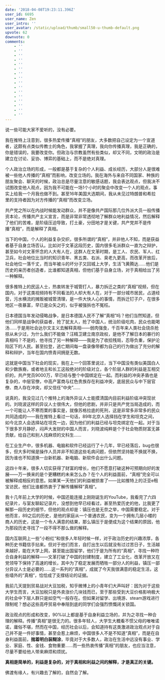 ```yaml
---
date: '2018-04-08T19:23:11.396Z'
user_id: 6695
user_name: Zen
user_intro: ''
user_avatar: /static/upload/thumb/small50-u-thumb-default.png
upvote: 62
downvote: 0
comments:
    - ''
    - ''
    - ''
    - ''
    - ''
    - ''
    - ''
    - ''
    - ''
    - ''
    - ''
    - ''
    - ''
    - ''
    - ''
    - ''
---
```


说一些可能大家不爱听的，没有必要。

  

  

我在推特上注意到，很多热爱传播“真相”的朋友，大多数把自己设定为一个宣道者，这颇有点类似传教士的角色，我掌握了真理，我向你传播真理，我是正确的，你是错误的，我要改变你。但政治与宗教虽然有些类似，却又不同，文明的政治是建立在讨论、妥协、博弈的基础上，而不是绝对真理。

  

个人政治立场的形成，一般都是基于复杂的个人利益、成长经历，大部分人是很难被一些他人传播的“真相”而影响，改变立场的。我在海外与来自不同国家、种族的朋友聚会、聊天的时候，政治总是尽量注意的敏感话题，我会表达观点，但我决不试图改变他人观点，因为我不可能在一场1个小时的聚会中改变一个人的观点，事实上给我一个月我也做不到。甚至16年美国大选期间，我从未见过特朗普和希拉里的支持者因为对方传播的“真相”而改变立场。

  

共产党之所以在内战时候能发动群众，并不是像共产国际那几位外派大员一般传播资本论，传播共产主义宣言，而是非常非常透彻地了解群众地利益情况，然后解释了他们的苦难，是阶级压迫导致，打土豪，分田地才是关键，共产党并不是传播“真相”，而是解释了真相。

  

当下的中国，个人的利益复杂交织，很多所谓的“真相”，并非他人不知，而是获益者基于自身立场否认。比如对于文革这段历史，国内很多毛派群众一直为之辩护，甚至如今对文革怀念的人大有人在，这群人在文革时期，是工人、农民、军人、红卫兵，社会地位比当时的知识青年、黑五类、右派、臭老九更高，而改革开放后，社会地位一落千丈，而当年被斗的坏分子又回城上大学，生活飞黄腾达……他们是历史的亲历者创造者，比谁都知道真相，但他们基于自身立场，对于真相给出了另一种解释。

  

很多推特上的民运人士，热衷转发于城管打人，暴力拆迁之类的“真相”视频，但在国内，对于这类视频持有不同看法的人却大有人在，对于一部分城市居民，占道经营，污水横流的摊贩被城管清理，是一件大快人心的事情，而拆迁钉子户，在很多地区一夜暴富，早已是众矢之的，似乎被强拆也不冤枉。

  

日本德国当年发动侵略战争，是日本德国人民不了解“真相”吗？他们当然知道，但他们同样是战争的获益者，抢了犹太人，抢了中国人，统治阶级吃肉，民众也能喝汤……于是用社会达尔文主义去解释真相——弱肉强食，千百年来人类社会烧杀抢掠从未少过，为什么我们不能做？汪精卫建立南京政权，是他不了解日本的暴行的真相吗？不是的，他寻找了另一种解释——我是为了收拾残局，忍辱负重，保护沦陷区下的人民。甚至拉登，逃亡期间每一盘录像带都为自己的行为做出了充分的解释和辩护，当年在国内愤青间拥趸无数。

  

这就是中国当下社会的现实，我在上一个回答里说过，当下中国没有类似美国白人和少数族裔，或者地主和长工这般绝对的阶级对立，各个阶层人群的利益是互相交织的，共产党员9000万，早已经与整个中国绑定在一起。而利益的冲突矛盾也是复杂的，中层官僚，中高产富商与红色贵族存在利益冲突，底层民众与中下层官僚、商人存在冲突，却又信任“中央”……

  

说真的，我没见过几个推特上的海外异议人士能摸清国内目前利益阶级冲突现状的。刘晓波这样的异议人士很伟大，但他的悲剧，并非只是共产党当局造成的，而一个可能让人不寒而栗的事实是，就像苏格拉底的死刑，这是非常多非常多的民众共同造成的——我在推特上看过一句话，89年北京人选择挡在学生和坦克之间，如今北京人会选择站在坦克一边，因为他们的利益已经与坦克绑定在一起。对于当下很多岁月静好，闷声大发财的中国人而言，刘晓波纯粹是个于社会物质财富无甚贡献，给自己和别人找麻烦的文科生……

  

在工业生产中，很多机器、电脑和软件已经运行了十几年，早已经落后，bug也很多，但大多时候是操作人员并非不知道这些毛病问题，但依然坚持能不换就不换，因为谁也不知道换一台新机器、新电脑、新软件会出什么问题。

  

这四十年来，很多人切实获得了财富的增长，他们不愿意打破这种可预期向好的发展——万一换来的是个更糟糕的未来怎么办？在个人的利益面前，“真相”完全可以被解释成相反的意思。如果某一天他们的利益被损害了——比如推特上的泛亚e租宝访民，他们比谁都热衷于了解传播解释”真相“。

  

我十几年前上大学的时候，中国还能连接上刚刚诞生的YouTube，我看完了六四纪录片，与室友聊起记录片，没想到他早已经看过，甚至热爱历史的他，比我更了解那一段历史的细节，但他的观点却是：镇压也是无奈之举，中国需要稳定。对于他而言，89之后的历史，是他的家庭从一个普通农民，变为一个拥有几层小楼的商人的历史，这是一个令人满意的结果，那么镇压于是便成为这个结果的原因，他为那段历史寻找了一段不得不那么做的解释。

  

国内互联网上一些”小粉红“和很多人年轻时候一样，对于政治历史的兴趣浓厚，各种历史书籍信手拈来。但对于他们而言，自打出生以后就没有过过苦日子，生活越来越好，能在大学上网，甚至能出国留学，他们于是为所有的“真相”，寻找一种符合自身利益的解释——文革打破了中国的封建制度，建立了工业化，改革开放又在党领导下保持了高速的增长，其中为了稳定发展而牺牲一部分人的利益，镇压一部分异议人士是必要的……这一系列的“真相”，成就了今天我很满意的稳定生活，这些墙外的“真相”，恰恰成了支撑结论的证据。

  

我前几天提到贸易战对大豆加税，知乎微博上的小青年们大声叫好：因为对于这些大学生而言，大豆加税只是外卖涨价几块钱而已，至于那些受到大豆价格影响极大的社会中下层人群只是如空气一般存在。但如果对留学、出境游、steam游戏进行限制呢？想必这些高呼贸易中奉陪到底的同学们会强烈愤慨闭关锁国。  

  

政治观点的形成和改变，90%以上都是基于自身利益立场的，并为之寻找一种合理的解释。传播“真相”是很无力的。很多年轻人，大学生大概看不惯父母的唯唯诺诺，庸俗不堪，然而在中国，经历社会以后，会知道持有这类激进政治观点对于自己并不是一件好事情，甚至会惹上麻烦，中国很多人不是不知道“真相”，而是在自身利益面前，**揣着明白装糊涂**，毕竟对于大多数人，政治在生活中远没有事业、学业、家庭、性、金钱、食物重要……而一些热衷传播“真相”的朋友，也应当注意，尽量不要给他人带来麻烦和烦扰。

  

**真相是简单的，利益是复杂的，对于真相和利益之间的解释，才是真正的关键。**  

佛渡有缘人，有兴趣去了解的，自然会了解。
